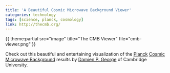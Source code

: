 ```yaml
---
title: 'A Beautiful Cosmic Microwave Background Viewer'
categories: technology
tags: [science, planck, cosmology]
link: http://thecmb.org/
---
```


{{ theme:partial src="image" title="The CMB Viewer" file="cmb-viewer.png" }}

Check out this beautiful and entertaining visualization of the [Planck](http://www.rssd.esa.int/index.php?project=planck) [Cosmic Microwave Background](http://en.wikipedia.org/wiki/Cosmic_microwave_background_radiation) results by [Damien P. George](http://dpgeorge.net/) of Cambridge University.